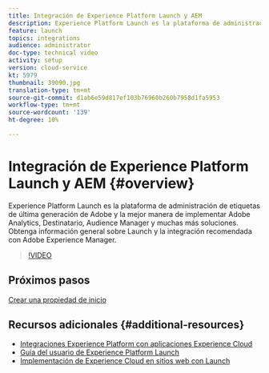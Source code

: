 ```yaml
---
title: Integración de Experience Platform Launch y AEM
description: Experience Platform Launch es la plataforma de administración de etiquetas de última generación de Adobe y la mejor manera de implementar Adobe Analytics, Destinatario, Audience Manager y muchas más soluciones. Obtenga información general sobre Launch y la integración recomendada con Adobe Experience Manager.
feature: launch
topics: integrations
audience: administrator
doc-type: technical video
activity: setup
version: cloud-service
kt: 5979
thumbnail: 39090.jpg
translation-type: tm+mt
source-git-commit: d1ab6e59d817ef103b76960b260b7958d1fa5953
workflow-type: tm+mt
source-wordcount: '139'
ht-degree: 10%

---
```



# Integración de Experience Platform Launch y AEM {#overview}

Experience Platform Launch es la plataforma de administración de etiquetas de última generación de Adobe y la mejor manera de implementar Adobe Analytics, Destinatario, Audience Manager y muchas más soluciones. Obtenga información general sobre Launch y la integración recomendada con Adobe Experience Manager.

>[!VIDEO](https://video.tv.adobe.com/v/39090?quality=12&learn=on)

## Próximos pasos

[Crear una propiedad de inicio](create-launch-property.md)

## Recursos adicionales {#additional-resources}

* [Integraciones Experience Platform con aplicaciones Experience Cloud](https://docs.adobe.com/content/help/en/platform-learn/tutorials/intro-to-platform/integrations-with-experience-cloud-applications.html)
* [Guía del usuario de Experience Platform Launch](https://docs.adobe.com/content/help/en/launch/using/overview.html)
* [Implementación de Experience Cloud en sitios web con Launch](https://docs.adobe.com/content/help/en/core-services-learn/implementing-in-websites-with-launch/index.html)
